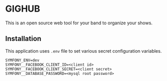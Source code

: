# GIGHUB

This is an open source web tool for your band to organize your shows.

## Installation

This application uses `.env` file to set various secret configuration variables.

    SYMFONY_ENV=dev
    SYMFONY__FACEBOOK_CLIENT_ID=<client id>
    SYMFONY__FACEBOOK_CLIENT_SECRET=<client secret>
    SYMFONY__DATABASE_PASSWORD=<mysql root password>
